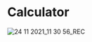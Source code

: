 # Calculator

![24 11 2021_11 30 56_REC](https://user-images.githubusercontent.com/75694208/143184808-e8be3984-c214-42dd-bc9f-948fb0f165ee.gif)

